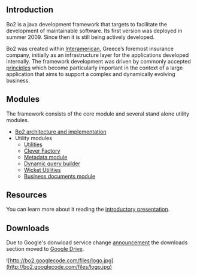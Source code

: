 ## Introduction ##
Bo2 is a java development framework that targets to facilitate the development of maintainable software. Its first version was deployed in summer 2009. Since then it is still being actively developed.

Bo2 was created within [Ιnteramerican](http://www.interamerican.gr/default.asp?pid=1&la=2), Greece’s foremost insurance company, initially as an infrastructure layer for the applications developed internally. The framework development was driven by commonly accepted [principles](GuidingPrinciplesOfBo2.md) which become particularly important in the context of a large application that aims to support a complex and dynamically evolving business.

## Modules ##
The framework consists of the core module and several stand alone utility modules.
  * [Bo2 architecture and implementation](Bo2CoreModule.md)
  * Utility modules
    * [Utilities](Bo2UtilitiesModule.md)
    * [Clever Factory](Bo2FactoryModule.md)
    * [Metadata module](Bo2MetadataModule.md)
    * [Dynamic query builder](Bo2DynamicQueriesModule.md)
    * [Wicket Utilities](Bo2WicketUtilitiesModule.md)
    * [Business documents module](Bo2DocumentsModule.md)

## Resources ##
You can learn more about it reading the [introductory presentation](http://bo2.googlecode.com/files/Bo2-Introduction.pdf).

## Downloads ##
Due to Google's donwload service change [announcement](http://google-opensource.blogspot.gr/2013/05/a-change-to-google-code-download-service.html) the downloads section moved to [Google Drive](https://googledrive.com/host/0B65svUrXZUeZNHZzemRnVk5LWEE/).


![http://bo2.googlecode.com/files/logo.jpg](http://bo2.googlecode.com/files/logo.jpg)
